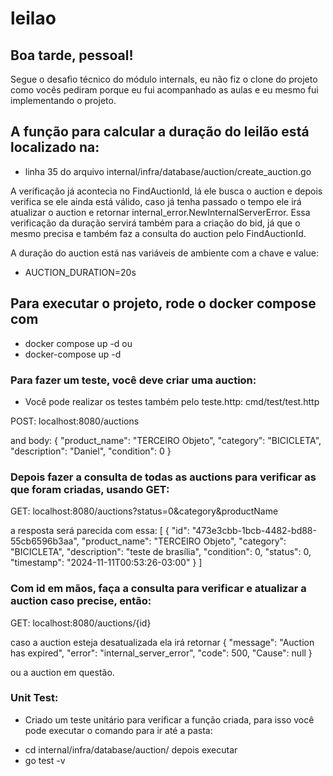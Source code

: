 # leilao

## Boa tarde, pessoal!

Segue o desafio técnico do módulo internals, eu não fiz o clone do projeto como vocês pediram porque eu fui 
acompanhado as aulas e eu mesmo fui implementando o projeto. 

## A função para calcular a duração do leilão está localizado na: 
* linha 35 do arquivo internal/infra/database/auction/create_auction.go

A verificação já acontecia no FindAuctionId, lá ele busca o auction e depois verifica se ele ainda está válido, 
caso já tenha passado o tempo ele irá atualizar o auction e retornar internal_error.NewInternalServerError. Essa verificação da
duração servirá também para a criação do bid, já que o mesmo precisa e também faz a consulta do auction pelo FindAuctionId.

A duração do auction está nas variáveis de ambiente com a chave e value:
* AUCTION_DURATION=20s

## Para executar o projeto, rode o docker compose com
* docker compose up -d
ou 
* docker-compose up -d

### Para fazer um teste, você deve criar uma auction:

* Você pode realizar os testes também pelo teste.http: cmd/test/test.http

POST: localhost:8080/auctions

and body:
{
"product_name": "TERCEIRO Objeto",
"category": "BICICLETA",
"description": "Daniel",
"condition": 0
}

### Depois fazer a consulta de todas as auctions para verificar as que foram criadas, usando GET:
GET: localhost:8080/auctions?status=0&category&productName

a resposta será parecida com essa:
[
{
"id": "473e3cbb-1bcb-4482-bd88-55cb6596b3aa",
"product_name": "TERCEIRO Objeto",
"category": "BICICLETA",
"description": "teste de brasília",
"condition": 0,
"status": 0,
"timestamp": "2024-11-11T00:53:26-03:00"
}
]

### Com id em mãos, faça a consulta para verificar e atualizar a auction caso precise, então:
GET: localhost:8080/auctions/{id}

caso a auction esteja desatualizada ela irá retornar
{
"message": "Auction has expired",
"error": "internal_server_error",
"code": 500,
"Cause": null
}

ou a auction em questão. 

### Unit Test:

* Criado um teste unitário para verificar a função criada, para isso você pode executar o comando para ir até a pasta:
- cd internal/infra/database/auction/
depois executar
- go test -v